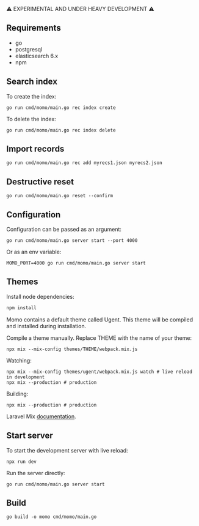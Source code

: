 :warning: EXPERIMENTAL AND UNDER HEAVY DEVELOPMENT :warning:

## Requirements

* go
* postgresql
* elasticsearch 6.x
* npm

## Search index

To create the index:

```
go run cmd/momo/main.go rec index create
```

To delete the index:

```
go run cmd/momo/main.go rec index delete
```

## Import records

```
go run cmd/momo/main.go rec add myrecs1.json myrecs2.json
```

## Destructive reset

```
go run cmd/momo/main.go reset --confirm
```

## Configuration

Configuration can be passed as an argument:

```
go run cmd/momo/main.go server start --port 4000
```

Or as an env variable:

```
MOMO_PORT=4000 go run cmd/momo/main.go server start
```

## Themes

Install node dependencies:

```bash
npm install
```

Momo contains a default theme called Ugent. This theme will be compiled and installed during installation.

Compile a theme manually. Replace THEME with the name of your theme:

```
npx mix --mix-config themes/THEME/webpack.mix.js
```

Watching:

```
npx mix --mix-config themes/ugent/webpack.mix.js watch # live reload in development
npx mix --production # production
```

Building:

```
npx mix --production # production
```

Laravel Mix [documentation](https://laravel.com/docs/8.x).

## Start server

To start the development server with live reload:

```
npx run dev
```

Run the server directly:

```
go run cmd/momo/main.go server start
```

## Build

```
go build -o momo cmd/momo/main.go
```
